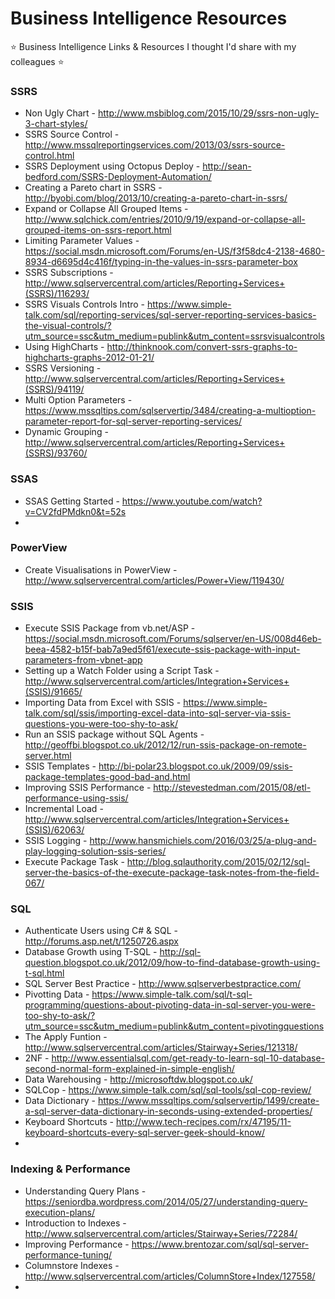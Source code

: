 # Business Intelligence Resources

:star: Business Intelligence Links &amp; Resources I thought I'd share with my colleagues :star:


### SSRS
* Non Ugly Chart  - http://www.msbiblog.com/2015/10/29/ssrs-non-ugly-3-chart-styles/
* SSRS Source Control - http://www.mssqlreportingservices.com/2013/03/ssrs-source-control.html
* SSRS Deployment using Octopus Deploy - http://sean-bedford.com/SSRS-Deployment-Automation/
* Creating a Pareto chart in SSRS - http://byobi.com/blog/2013/10/creating-a-pareto-chart-in-ssrs/
* Expand or Collapse All Grouped Items - http://www.sqlchick.com/entries/2010/9/19/expand-or-collapse-all-grouped-items-on-ssrs-report.html
* Limiting Parameter Values - https://social.msdn.microsoft.com/Forums/en-US/f3f58dc4-2138-4680-8934-d6695d4c416f/typing-in-the-values-in-ssrs-parameter-box
* SSRS Subscriptions - http://www.sqlservercentral.com/articles/Reporting+Services+(SSRS)/116293/
* SSRS Visuals Controls Intro - https://www.simple-talk.com/sql/reporting-services/sql-server-reporting-services-basics-the-visual-controls/?utm_source=ssc&utm_medium=publink&utm_content=ssrsvisualcontrols
* Using HighCharts - http://thinknook.com/convert-ssrs-graphs-to-highcharts-graphs-2012-01-21/
* SSRS Versioning - http://www.sqlservercentral.com/articles/Reporting+Services+(SSRS)/94119/
* Multi Option Parameters - https://www.mssqltips.com/sqlservertip/3484/creating-a-multioption-parameter-report-for-sql-server-reporting-services/
* Dynamic Grouping - http://www.sqlservercentral.com/articles/Reporting+Services+(SSRS)/93760/

### SSAS
* SSAS Getting Started - https://www.youtube.com/watch?v=CV2fdPMdkn0&t=52s
* 

### PowerView
* Create Visualisations in PowerView - http://www.sqlservercentral.com/articles/Power+View/119430/

### SSIS
* Execute SSIS Package from vb.net/ASP - https://social.msdn.microsoft.com/Forums/sqlserver/en-US/008d46eb-beea-4582-b15f-bab7a9ed5f61/execute-ssis-package-with-input-parameters-from-vbnet-app
* Setting up a Watch Folder using a Script Task - http://www.sqlservercentral.com/articles/Integration+Services+(SSIS)/91665/
* Importing Data from Excel with SSIS - https://www.simple-talk.com/sql/ssis/importing-excel-data-into-sql-server-via-ssis-questions-you-were-too-shy-to-ask/
* Run an SSIS package without SQL Agents - http://geoffbi.blogspot.co.uk/2012/12/run-ssis-package-on-remote-server.html
* SSIS Templates - http://bi-polar23.blogspot.co.uk/2009/09/ssis-package-templates-good-bad-and.html
* Improving SSIS Performance - http://stevestedman.com/2015/08/etl-performance-using-ssis/
* Incremental Load - http://www.sqlservercentral.com/articles/Integration+Services+(SSIS)/62063/
* SSIS Logging - http://www.hansmichiels.com/2016/03/25/a-plug-and-play-logging-solution-ssis-series/
* Execute Package Task - http://blog.sqlauthority.com/2015/02/12/sql-server-the-basics-of-the-execute-package-task-notes-from-the-field-067/


### SQL
* Authenticate Users using C# & SQL - http://forums.asp.net/t/1250726.aspx
* Database Growth using T-SQL - http://sql-question.blogspot.co.uk/2012/09/how-to-find-database-growth-using-t-sql.html
* SQL Server Best Practice - http://www.sqlserverbestpractice.com/
* Pivotting Data - https://www.simple-talk.com/sql/t-sql-programming/questions-about-pivoting-data-in-sql-server-you-were-too-shy-to-ask/?utm_source=ssc&utm_medium=publink&utm_content=pivotingquestions
* The Apply Funtion - http://www.sqlservercentral.com/articles/Stairway+Series/121318/
* 2NF -  http://www.essentialsql.com/get-ready-to-learn-sql-10-database-second-normal-form-explained-in-simple-english/
* Data Warehousing - http://microsoftdw.blogspot.co.uk/
* SQLCop - https://www.simple-talk.com/sql/sql-tools/sql-cop-review/
* Data Dictionary - https://www.mssqltips.com/sqlservertip/1499/create-a-sql-server-data-dictionary-in-seconds-using-extended-properties/
* Keyboard Shortcuts - http://www.tech-recipes.com/rx/47195/11-keyboard-shortcuts-every-sql-server-geek-should-know/
* 

### Indexing & Performance
* Understanding Query Plans - https://seniordba.wordpress.com/2014/05/27/understanding-query-execution-plans/
* Introduction to Indexes - http://www.sqlservercentral.com/articles/Stairway+Series/72284/
* Improving Performance - https://www.brentozar.com/sql/sql-server-performance-tuning/
* Columnstore Indexes - http://www.sqlservercentral.com/articles/ColumnStore+Index/127558/
* 
